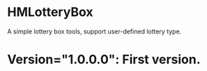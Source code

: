 # HMLotteryBox
A simple lottery box tools, support user-defined lottery type. 

# Version="1.0.0.0": First version.
